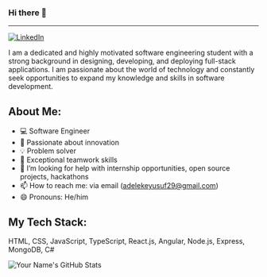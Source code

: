 ### Hi there 👋
---
[![LinkedIn](https://img.shields.io/badge/LinkedIn-y-adeleke-blue)](https://www.linkedin.com/in/y-adeleke/)

I am a dedicated and highly motivated software engineering student with a strong background in designing, developing, and deploying full-stack applications. I am passionate about the world of technology and constantly seek opportunities to expand my knowledge and skills in software development.

## About Me:
- 💻 Software Engineer
- 🚀 Passionate about innovation
- 💡 Problem solver 
- 🤝 Exceptional teamwork skills
- 🤔 I’m looking for help with internship opportunities, open source projects, hackathons
- 📫 How to reach me: via email (adelekeyusuf29@gmail.com)
- 😄 Pronouns: He/him


## My Tech Stack:
HTML, CSS, JavaScript, TypeScript, React.js, Angular, Node.js, Express, MongoDB, C#

![Your Name's GitHub Stats](https://github-readme-stats.vercel.app/api?username=y-adeleke&show_icons=true)


